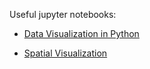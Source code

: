 Useful jupyter notebooks:

- [Data Visualization in Python](https://github.com/Coleridge-Initiative/ada-2018-umd/blob/master/notebooks/02_3_Data_Visualization.ipynb)

- [Spatial Visualization](https://github.com/Coleridge-Initiative/ada-2018-uchicago/blob/master/additional_content/2_4_spatial_visualizations.ipynb)
